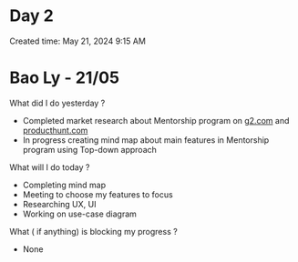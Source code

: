 # Day 2

Created time: May 21, 2024 9:15 AM

# Bao Ly - 21/05

What did I do yesterday ?

- Completed market research about Mentorship program on [g2.com](http://g2.com) and [producthunt.com](http://producthunt.com)
- In progress creating mind map about main features in Mentorship program using Top-down approach

What will I do today ?

- Completing mind map
- Meeting to choose my features to focus
- Researching UX, UI
- Working on use-case diagram

What ( if anything) is blocking my progress ?

- None